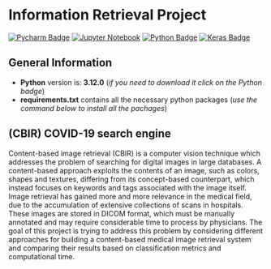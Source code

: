 # Information Retrieval Project

[![Pycharm Badge](https://img.shields.io/badge/PyCharm-000000.svg?&style=for-the-badge&logo=PyCharm&logoColor=white)](https://www.jetbrains.com/pycharm/)
[![Jupyter Notebook](https://img.shields.io/badge/jupyter-%23FA0F00.svg?style=for-the-badge&logo=jupyter&logoColor=white)](https://jupyter.org)
[![Python Badge](https://img.shields.io/badge/Python-3776AB?style=for-the-badge&logo=python&logoColor=white)](https://www.python.org/downloads/release/python-3120/)
[![Keras Badge](https://img.shields.io/badge/Keras-FF0000?style=for-the-badge&logo=keras&logoColor=white)](https://keras.io)

## General Information

- **Python** version is: **3.12.0** (_if you need to download it click on the Python badge_)
- **requirements.txt** contains all the necessary python packages (_use the command below to install all the pachages_)

## (CBIR) COVID-19 search engine

Content-based image retrieval (CBIR) is a computer vision technique which addresses the problem of searching for digital images in large databases. A content-based approach exploits the contents of an image, such as colors, shapes and textures, differing from its concept-based counterpart, which instead focuses on keywords and tags associated with the image itself.
Image retrieval has gained more and more relevance in the medical field, due to the accumulation of extensive collections of scans in hospitals. These images are stored in DICOM format, which must be manually annotated and may require considerable time to process by physicians. The goal of this project is trying to address this problem by considering different approaches for building a content-based medical image retrieval system and comparing their results based on classification metrics and computational time.
